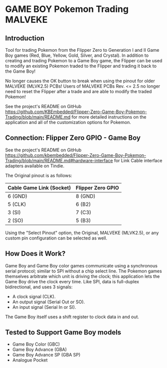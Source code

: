 # GAME BOY Pokemon Trading MALVEKE

## Introduction

Tool for trading Pokemon from the Flipper Zero to Generation I and II Game Boy games (Red, Blue, Yellow, Gold, Silver, and Crystal). In addition to creating and trading Pokemon to a Game Boy game, the Flipper can be used to modify an existing Pokemon traded to the Flipper and trading it back to the Game Boy!

No longer causes the OK button to break when using the pinout for older MALVEKE (MLVK2.5) PCBs! Users of MALVEKE PCBs Rev. <= 2.5 no longer need to reset the Flipper after a trade and are able to modify the traded Pokemon!

See the project's README on GitHub https://github.com/KBEmbedded/Flipper-Zero-Game-Boy-Pokemon-Trading/blob/main/README.md for more detailed instructions on the application and all of the customization options for Pokemon.

## Connection: Flipper Zero GPIO - Game Boy

See the project's README on GitHub https://github.com/kbembedded/Flipper-Zero-Game-Boy-Pokemon-Trading/blob/main/README.md#hardware-interface for Link Cable interface adapters available on Tindie.

The Original pinout is as follows:

| Cable Game Link (Socket) | Flipper Zero GPIO |
| ------------------------ | ----------------- |
| 6 (GND)                  | 8 (GND)           |
| 5 (CLK)                  | 6 (B2)            |
| 3 (SI)                   | 7 (C3)            |
| 2 (SO)                   | 5 (B3)            |

Using the "Select Pinout" option, the Original, MALVEKE (MLVK2.5), or any custom pin configuration can be selected as well.


## How Does it Work?

Game Boy and Game Boy color games communicate using a synchronous serial protocol; similar to SPI without a chip select line. The Pokemon games themselves arbitrate which unit is driving the clock; this application lets the Game Boy drive the clock every time. Like SPI, data is full-duplex bidirectional, and uses 3 signals:

- A clock signal (CLK).
- An output signal (Serial Out or SO).
- An input signal (Serial In or SI).

The Game Boy itself uses a shift register to clock data in and out.

## Tested to Support Game Boy models
- Game Boy Color (GBC)
- Game Boy Advance (GBA)
- Game Boy Advance SP (GBA SP)
- Analogue Pocket
